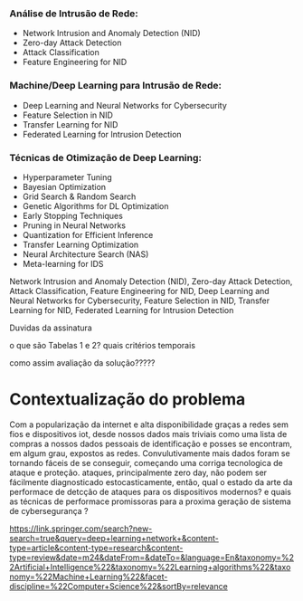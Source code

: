 ### Análise de Intrusão de Rede:
  - Network Intrusion and Anomaly Detection (NID)
  - Zero-day Attack Detection
  - Attack Classification
  - Feature Engineering for NID

### Machine/Deep Learning para Intrusão de Rede:
  - Deep Learning and Neural Networks for Cybersecurity
  - Feature Selection in NID
  - Transfer Learning for NID
  - Federated Learning for Intrusion Detection

### Técnicas de Otimização de Deep Learning:
  - Hyperparameter Tuning
  - Bayesian Optimization
  - Grid Search & Random Search
  - Genetic Algorithms for DL Optimization
  - Early Stopping Techniques
  - Pruning in Neural Networks
  - Quantization for Efficient Inference
  - Transfer Learning Optimization
  - Neural Architecture Search (NAS)
  - Meta-learning for IDS

Network Intrusion and Anomaly Detection (NID), Zero-day Attack Detection, Attack Classification, Feature Engineering for NID, Deep Learning and Neural Networks for Cybersecurity, Feature Selection in NID, Transfer Learning for NID, Federated Learning for Intrusion Detection

Duvidas da assinatura

o que são Tabelas 1 e 2?
quais critérios temporais

como assim avaliação da solução????? 

Contextualização do problema
===
Com a popularização da internet e alta disponibilidade graças a redes sem fios e dispositivos iot, desde nossos dados mais triviais como uma lista de compras a nossos dados pessoais de identificação e posses se encontram, em algum grau, expostos as redes. Convulutivamente mais dados foram se tornando fáceis de se conseguir, começando uma corriga tecnologica de ataque e proteção. ataques, principalmente zero day, não podem ser fácilmente diagnosticado estocasticamente, então, qual o estado da arte da performace de detcção de ataques para os dispositivos modernos? e quais as técnicas de performace promissoras para a proxima geração de sistema de cybersegurança ?

https://link.springer.com/search?new-search=true&query=deep+learning+network+&content-type=article&content-type=research&content-type=review&date=m24&dateFrom=&dateTo=&language=En&taxonomy=%22Artificial+Intelligence%22&taxonomy=%22Learning+algorithms%22&taxonomy=%22Machine+Learning%22&facet-discipline=%22Computer+Science%22&sortBy=relevance